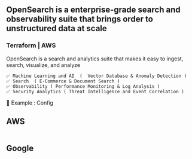 ## OpenSearch is a enterprise-grade search and observability suite that brings order to unstructured data at scale


### Terraform  | AWS
OpenSearch is a search and analytics suite that makes it easy to ingest, search, visualize, and analyze

```
✅ Machine Learning and AI  (  Vector Database & Anomaly Detection )
✅ Search  ( E-Commerce & Document Search )
✅ Observability ( Performance Monitoring & Log Analysis ) 
✅ Security Analytics ( Threat Intelligence and Event Correlation )

```

🔨 Example : Config 

## AWS
```

```
## Google
```

```
